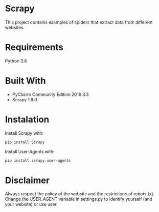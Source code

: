 # Scrapy
This project contains examples of spiders that extract data from different websites.

# Requirements

Python 3.8

# Built With

- PyCharm Community Edition 2019.3.3
- Scrapy 1.8.0

# Instalation

Install Scrapy with:
```sh
pip install Scrapy
```

Install User-Agents with:
```sh
pip install scrapy-user-agents
```




# Disclaimer
Always respect the policy of the website and the restrictions of robots.txt.
Change the USER_AGENT variable in settings.py to identify yourself (and your website) or use user.

